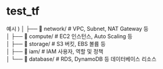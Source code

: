 # test_tf
예시 )
│   ├── 📁 network/           # VPC, Subnet, NAT Gateway 등 <br>
│   ├── 📁 compute/           # EC2 인스턴스, Auto Scaling 등 <br>
│   ├── 📁 storage/           # S3 버킷, EBS 볼륨 등 <br>
│   ├── 📁 iam/               # IAM 사용자, 역할 및 정책 <br>
│   └── 📁 database/          # RDS, DynamoDB 등 데이터베이스 리소스 <br>
